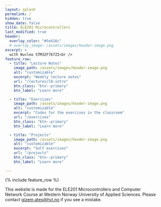 ```yaml
---
layout: splash
permalink: /
hidden: true
show_date: false
title: ELE201 Microcontrollers
last_modified: true
header:
  overlay_color: "#5e616c"
  # overlay_image: /assets/images/header-image.png
excerpt: >
  with Nucleo STM32F767ZI<br />
feature_row:
  - title: "Lecture Notes"
    image_path: /assets/images/header-image.png
    alt: "customizable"
    excerpt: "Weekly lecture notes"
    url: "/lectures/l0-intro"
    btn_class: "btn--primary"
    btn_label: "Learn more"

  - title: "Exercises"
    image_path: /assets/images/header-image.png
    alt: "customizable"
    excerpt: "Codes for the exercises in the classroom"
    url: "/exercises"
    btn_class: "btn--primary"
    btn_label: "Learn more"

  - title: "Projects"
    image_path: /assets/images/header-image.png
    alt: "customizable"
    excerpt: "Self exercises"
    url: "/projects"
    btn_class: "btn--primary"
    btn_label: "Learn more"

---
```


{% include feature_row %}

This website is made for the ELE201 Microcontrollers and Computer Network Course at Western Norway University of Applied Sciences. Please contact gizem.ates@hvl.no if you see a mistake.


<!-- [How to modify this website?](/how2){: .btn .btn--info} -->

